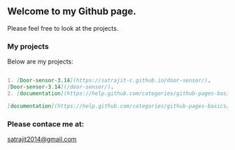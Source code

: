 ## Welcome to my Github page.

Please feel free to look at the projects.

### My projects

Below are my projects:

```markdown

1. [Door-sensor-3.14](https://satrajit-c.github.io/door-sensor/).
[Door-sensor-3.14](/door-sensor/).
2. [documentation](https://help.github.com/categories/github-pages-basics/)

[documentation](https://help.github.com/categories/github-pages-basics/)

```

### Please contace me at:

satrajit2014@gmail.com
